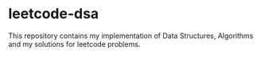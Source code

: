 # leetcode-dsa

This repository contains my implementation of Data Structures, Algorithms and my solutions for leetcode problems. 